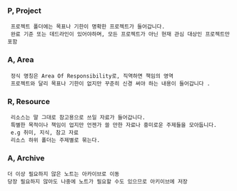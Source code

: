 
### P, Project

	 프로젝트 폴더에는 목표나 기한이 명확한 프로젝트가 들어갑니다.
	 완료 기준 또는 데드라인이 있어야하며, 모든 프로젝트가 아닌 현재 관심 대상인 프로젝트만 포함

### A, Area

	 정식 명칭은 Area Of Responsibility로, 직역하면 책임의 영역
	 프로젝트와 달리 목표나 기한이 없지만 꾸준히 신경 써야 하는 내용이 들어갑니다 .

### R, Resource

	 리소스는 말 그대로 참고용으로 쓰일 자료가 들어갑니다.
	 특별한 목적이나 책임이 업지만 언젠가 쓸 만한 자료나 흥미로운 주제들을 모아둡니다.
	 e.g 취미, 지식, 참고 자료
	 리소스 하위 폴더는 주제별로 묶는다.

### A, Archive

	더 이상 필요하지 않은 노트는 아카이브로 이동
	당장 필요하지 않아도 나중에 노트가 필요할 수도 있으므로 아키이브에 저장

